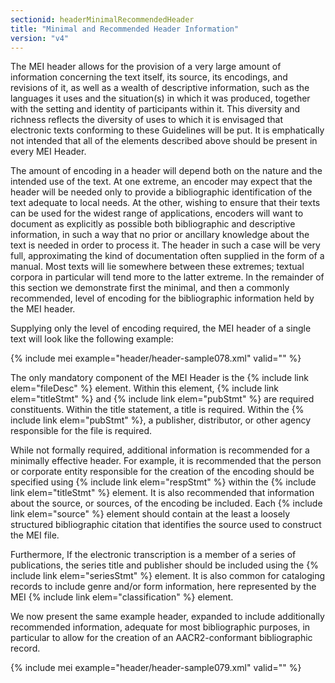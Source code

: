 ```yaml
---
sectionid: headerMinimalRecommendedHeader
title: "Minimal and Recommended Header Information"
version: "v4"
---
```


The MEI header allows for the provision of a very large amount of information concerning the text itself, its source, its encodings, and revisions of it, as well as a wealth of descriptive information, such as the languages it uses and the situation(s) in which it was produced, together with the setting and identity of participants within it. This diversity and richness reflects the diversity of uses to which it is envisaged that electronic texts conforming to these Guidelines will be put. It is emphatically not intended that all of the elements described above should be present in every MEI Header.

The amount of encoding in a header will depend both on the nature and the intended use of the text. At one extreme, an encoder may expect that the header will be needed only to provide a bibliographic identification of the text adequate to local needs. At the other, wishing to ensure that their texts can be used for the widest range of applications, encoders will want to document as explicitly as possible both bibliographic and descriptive information, in such a way that no prior or ancillary knowledge about the text is needed in order to process it. The header in such a case will be very full, approximating the kind of documentation often supplied in the form of a manual. Most texts will lie somewhere between these extremes; textual corpora in particular will tend more to the latter extreme. In the remainder of this section we demonstrate first the minimal, and then a commonly recommended, level of encoding for the bibliographic information held by the MEI header.

Supplying only the level of encoding required, the MEI header of a single text will look like the following example:

{% include mei example="header/header-sample078.xml" valid="" %}

The only mandatory component of the MEI Header is the {% include link elem="fileDesc" %} element. Within this element, {% include link elem="titleStmt" %} and {% include link elem="pubStmt" %} are required constituents. Within the title statement, a title is required. Within the 
{% include link elem="pubStmt" %}, a publisher, distributor, or other agency responsible for the file is required.

While not formally required, additional information is recommended for a minimally effective header. For example, it is recommended that the person or corporate entity responsible for the creation of the encoding should be specified using {% include link elem="respStmt" %} within the {% include link elem="titleStmt" %} element. It is also recommended that information about the source, or sources, of the encoding be included. Each {% include link elem="source" %} element should contain at the least a loosely structured bibliographic citation that identifies the source used to construct the MEI file.

Furthermore, If the electronic transcription is a member of a series of publications, the series title and publisher should be included using the {% include link elem="seriesStmt" %} element. It is also common for cataloging records to include genre and/or form information, here represented by the MEI {% include link elem="classification" %} element.

We now present the same example header, expanded to include additionally recommended information, adequate for most bibliographic purposes, in particular to allow for the creation of an AACR2-conformant bibliographic record.

{% include mei example="header/header-sample079.xml" valid="" %}
